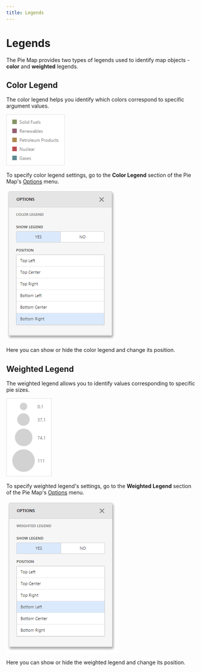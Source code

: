 ```yaml
---
title: Legends
---
```

# Legends
The Pie Map provides two types of legends used to identify map objects - **color** and **weighted** legends.

## Color Legend
The color legend helps you identify which colors correspond to specific argument values.

![wdd-pie-map-color-legend](../../../../../images/img126752.png)

To specify color legend settings, go to the **Color Legend** section of the Pie Map's [Options](../../../ui-elements/dashboard-item-menu.md) menu.

![wdd-geo-point-map-color-legend-options](../../../../../images/img125505.png)

Here you can show or hide the color legend and change its position.

## Weighted Legend
The weighted legend allows you to identify values corresponding to specific pie sizes.

![wdd-maps-weighted-legend](../../../../../images/img125465.png)

To specify weighted legend's settings, go to the **Weighted Legend** section of the Pie Map's [Options](../../../ui-elements/dashboard-item-menu.md) menu.

![wdd-geo-point-map-weighted-legend-options](../../../../../images/img125506.png)

Here you can show or hide the weighted legend and change its position.